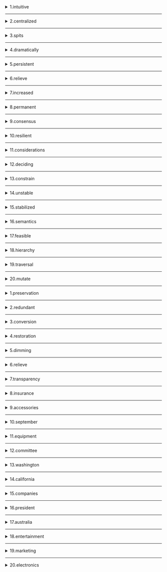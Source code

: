<details>
<summary>1.intuitive</summary>


```
adj. 直觉的；凭直觉获知的 
```
</details>

---

<details>
<summary>2.centralized</summary>


```
adj. 集中的；中央集权的  
```
</details>

---

<details>
<summary>3.spits</summary>


```
智能交通系统战略平台 ; 繁忙时间 ; 尖角
```
</details>

---

<details>
<summary>4.dramatically</summary>


```
adv. 显著地，剧烈地；戏剧地；引人注目地 
```
</details>

---

<details>
<summary>5.persistent</summary>


```
adj. 执着的，坚持不懈的
```
</details>

---

<details>
<summary>6.relieve</summary>


```
vt. 解除，减轻；
```
</details>

---

<details>
<summary>7.increased</summary>


```
adj. 增强的
```
</details>

---

<details>
<summary>8.permanent</summary>


```
adj. 永久的，永恒的；不变的 

```
</details>

---

<details>
<summary>9.consensus</summary>


```
n. 一致看法，共识 

```
</details>

---

<details>
<summary>10.resilient</summary>


```
adj. 弹回的，有弹力的；
```
</details>

---

<details>
<summary>11.considerations</summary>


```
n. 考虑；注意事项

```
</details>

---

<details>
<summary>12.deciding</summary>


```
v. 决定；裁决

```
</details>

---

<details>
<summary>13.constrain</summary>


```
v. 限制，约束
```
</details>

---

<details>
<summary>14.unstable</summary>


```
adj. 不稳定的；
```
</details>

---

<details>
<summary>15.stabilized</summary>


```
adj. 稳定的；减摇的 

```
</details>

---

<details>
<summary>16.semantics</summary>


```
n. [语] 语义学；语义论 

```
</details>

---

<details>
<summary>17.feasible</summary>

```
adj. 可行的，办得到的；

```
</details>

---

<details>
<summary>18.hierarchy</summary>


```
n. 等级制度；统治集团；

```
</details>

---

<details>
<summary>19.traversal</summary>


```
n. [计] 遍历；横越；

```
</details>

---

<details>
<summary>20.mutate</summary>


```
vi. 变化，产生突变

```
</details>


---

<details>
<summary>1.preservation</summary>


```
n. 保护，维护；保留，维持
```
</details>

---

<details>
<summary>2.redundant</summary>


```
adj. <英> 被解雇的，被裁员的；多余的，累赘的；
```
</details>

---

<details>
<summary>3.conversion</summary>


```
n. 转变，转换；   
```
</details>

---

<details>
<summary>4.restoration</summary>


```
n. （对艺术品、建筑等的）修复；
```
</details>

---

<details>
<summary>5.dimming</summary>


```
n. 调光；变暗 
```
</details>

---

<details>
<summary>6.relieve</summary>


```
vt. 解除，减轻；
```
</details>

---

<details>
<summary>7.transparency</summary>


```
n. 透明，透明性；幻灯片
```
</details>

---

<details>
<summary>8.insurance</summary>


```
n.预防措施
```
</details>

---

<details>
<summary>9.accessories</summary>


```
n. 附件（accessory 的复数形式）
```
</details>

---

<details>
<summary>10.september</summary>


```
n. 九月
```
</details>

---

<details>
<summary>11.equipment</summary>


```
n. 设备，用具；
```
</details>

---

<details>
<summary>12.committee</summary>


```
n. 委员会；
```
</details>

---

<details>
<summary>13.washington</summary>


```
n. 华盛顿
```
</details>

---

<details>
<summary>14.california</summary>


```
n. 加利福尼亚
```
</details>

---

<details>
<summary>15.companies</summary>


```
n. 公司，企业；
```
</details>

---

<details>
<summary>16.president</summary>


```
n. 总统，国家主席；
```
</details>

---

<details>
<summary>17.australia</summary>

```
n. 澳大利亚，
```
</details>

---

<details>
<summary>18.entertainment</summary>


```
n. 娱乐，娱乐表演；
```
</details>

---

<details>
<summary>19.marketing</summary>


```
n. 促销，营销
```
</details>

---

<details>
<summary>20.electronics</summary>


```
n. 电子学；
```
</details>



